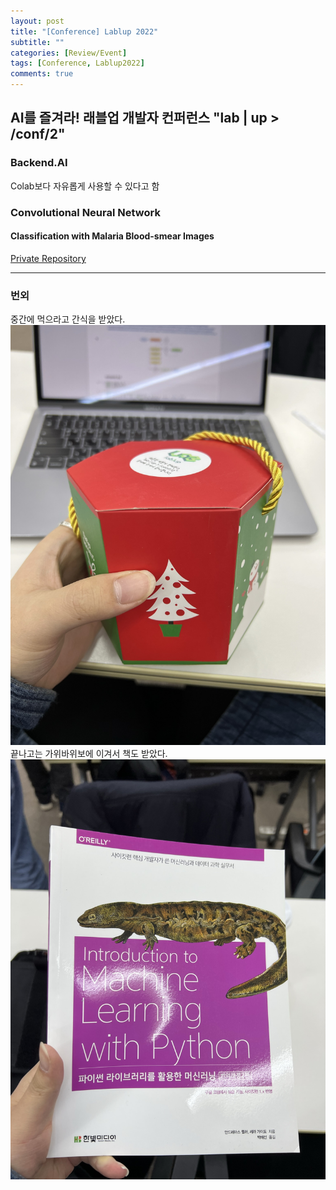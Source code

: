 ```yaml
---
layout: post
title: "[Conference] Lablup 2022"
subtitle: ""
categories: [Review/Event]
tags: [Conference, Lablup2022]
comments: true
---
```


## AI를 즐겨라! 래블업 개발자 컨퍼런스 "lab | up > /conf/2"

### Backend.AI

Colab보다 자유롭게 사용할 수 있다고 함

### Convolutional Neural Network

#### Classification with Malaria Blood-smear Images

[Private Repository](https://github.com/dev-onejun/Lablup-Conference-2022)

------------------

### 번외

중간에 먹으라고 간식을 받았다.\
![goods_1](/assets/img/Lablup2022/goods_1.JPEG)\
끝나고는 가위바위보에 이겨서 책도 받았다.\
![goods_2](/assets/img/Lablup2022/goods_2.JPEG)
